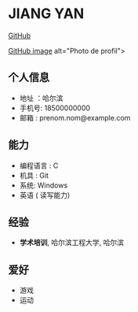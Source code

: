 <h1 id="jiang-yan">JIANG YAN</h1>

[GitHub](https://github.com/Alchimiste241/-.git)

[GitHub image](https://th.bing.com/th/id/OIP.hqma7ZkkukrNBULTXhep2QHaHa?pid=ImgDet&amp;w=185&amp;h=185&amp;c=7&amp;dpr=1.3) alt="Photo de profil"></p>
<h2 id="-">个人信息</h2>
<ul>
<li>地址 ：哈尔滨</li>
<li>手机号: 18500000000</li>
<li>邮箱 : prenom.nom@example.com</li>
</ul>
<h2 id="-">能力</h2>
<ul>
<li>编程语言 : C</li>
<li>机具 : Git</li>
<li>系统: Windows</li>
<li>英语 ( 读写能力)</li>
</ul>
<h2 id="-">经验</h2>
<ul>
<li><strong>学术培训</strong>, 哈尔滨工程大学, 哈尔滨</li>
</ul>
<h2 id="-">爱好</h2>
<ul>
<li>游戏</li>
<li>运动 </li>
</ul>
